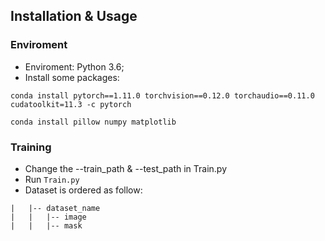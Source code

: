 ## Installation & Usage
### Enviroment
- Enviroment: Python 3.6;
- Install some packages:
```
conda install pytorch==1.11.0 torchvision==0.12.0 torchaudio==0.11.0 cudatoolkit=11.3 -c pytorch
```
```
conda install pillow numpy matplotlib
```

### Training
  + Change the --train_path & --test_path in Train.py
  + Run ```Train.py```
  + Dataset is ordered as follow:
```
|   |-- dataset_name
|   |   |-- image
|   |   |-- mask
